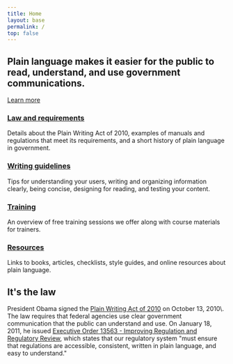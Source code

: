 ```yaml
---
title: Home
layout: base
permalink: /
top: false
---
```


<section class="usa-section usa-grid">
  <div class="usa-width-two-thirds">
  <h2>
    Plain language makes it easier for the public to read, understand, and use government communications.
  </h2>
  <a class="usa-button usa-button-big usa-button-primary-alt" href="{{ "/law/" | relative_url }}">
    Learn more
  </a>
</div>
</section>

<section class="usa-section usa-section-light">
  <div class="usa-grid mb4">
  <div class="usa-width-one-half pr0 sm-pr4">
  <h3><a href="{{ "/law/" | relative_url }}">Law and requirements</a></h3>
  <p class="h5">Details about the Plain Writing Act of 2010, examples of manuals and regulations that meet its requirements, and a short history of plain language in government.</p>
</div>
  <div class="usa-width-one-half pr0 sm-pr4">
  <h3><a href="{{ "/law/" | relative_url }}">Writing guidelines</a></h3>
  <p class="h5">Tips for understanding your users, writing and organizing information clearly, being concise, designing for reading, and testing your content.</p>
</div>
</div>
<div class="usa-grid">
  <div class="usa-width-one-half pr0 sm-pr4">
  <h3><a href="{{ "/law/" | relative_url }}">Training</a></h3>
  <p class="h5">An overview of free training sessions we offer along with course materials for trainers.</p>
</div>
  <div class="usa-width-one-half pr0 sm-pr4">
  <h3><a href="{{ "/law/" | relative_url }}">Resources</a></h3>
  <p class="h5">Links to books, articles, checklists, style guides, and online resources about plain language.</p>
</div>
</div>
</section>

<section class="usa-section">
  <div class="usa-grid">
  <h2>It's the law</h2>
  <p class="usa-font-lead">President Obama signed the <a href="https://www.gpo.gov/fdsys/pkg/PLAW-111publ274/content-detail.html">Plain Writing Act of 2010</a> on October 13, 2010\. The law requires that federal agencies use clear government communication that the public can understand and use. On January 18, 2011, he issued <a href="https://obamawhitehouse.archives.gov/the-press-office/2011/01/18/executive-order-13563-improving-regulation-and-regulatory-review">Executive Order 13563 - Improving Regulation and Regulatory Review</a>, which states that our regulatory system "must ensure that regulations are accessible, consistent, written in plain language, and easy to understand."</p>
</div>
</section>

